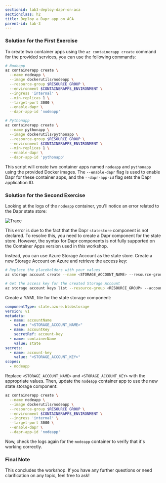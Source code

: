 ```yaml
---
sectionid: lab3-deploy-dapr-on-aca
sectionclass: h2
title: Deploy a Dapr app on ACA
parent-id: lab-3
---
```


### Solution for the First Exercise

To create two container apps using the `az containerapp create` command for the provided services, you can use the following commands:

```bash
# Nodeapp
az containerapp create \
  --name nodeapp \
  --image dockerutils/nodeapp \
  --resource-group $RESOURCE_GROUP \
  --environment $CONTAINERAPPS_ENVIRONMENT \
  --ingress 'internal' \
  --min-replicas 1 \
  --target-port 3000 \
  --enable-dapr \
  --dapr-app-id 'nodeapp'

# Pythonapp
az containerapp create \
  --name pythonapp \
  --image dockerutils/pythonapp \
  --resource-group $RESOURCE_GROUP \
  --environment $CONTAINERAPPS_ENVIRONMENT \
  --min-replicas 1 \
  --enable-dapr \
  --dapr-app-id 'pythonapp'
```

This script will create two container apps named `nodeapp` and `pythonapp` using the provided Docker images. The `--enable-dapr` flag is used to enable Dapr for these container apps, and the `--dapr-app-id` flag sets the Dapr application ID.

### Solution for the Second Exercise

Looking at the logs of the `nodeapp` container, you'll notice an error related to the Dapr state store:

![Trace](/media/lab3/trace-q1.png)

This error is due to the fact that the Dapr `statestore` component is not declared. To resolve this, you need to create a Dapr component for the state store. However, the syntax for Dapr components is not fully supported on the Container Apps version used in this workshop.

Instead, you can use Azure Storage Account as the state store. Create a new Storage Account on Azure and retrieve the access key:

```bash
# Replace the placeholders with your values
az storage account create --name <STORAGE_ACCOUNT_NAME> --resource-group <RESOURCE_GROUP> --location <LOCATION> --sku Standard_LRS --kind StorageV2

# Get the access key for the created Storage Account
az storage account keys list --resource-group <RESOURCE_GROUP> --account-name <STORAGE_ACCOUNT_NAME> --query '[0].value' --out tsv
```

Create a YAML file for the state storage component:

```yaml
componentType: state.azure.blobstorage
version: v1
metadata:
  - name: accountName
    value: "<STORAGE_ACCOUNT_NAME>"
  - name: accountKey
    secretRef: account-key
  - name: containerName
    value: state
secrets:
  - name: account-key
    value: "<STORAGE_ACCOUNT_KEY>"
scopes:
  - nodeapp
```

Replace `<STORAGE_ACCOUNT_NAME>` and `<STORAGE_ACCOUNT_KEY>` with the appropriate values. Then, update the `nodeapp` container app to use the new state storage component:

```bash
az containerapp create \
  --name nodeapp \
  --image dockerutils/nodeapp \
  --resource-group $RESOURCE_GROUP \
  --environment $CONTAINERAPPS_ENVIRONMENT \
  --ingress 'internal' \
  --target-port 3000 \
  --enable-dapr \
  --dapr-app-id 'nodeapp'
```

Now, check the logs again for the `nodeapp` container to verify that it's working correctly.

### Final Note

This concludes the workshop. If you have any further questions or need clarification on any topic, feel free to ask!
